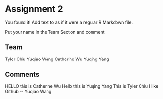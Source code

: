 # Assignment 2

You found it!  Add text to as if it were a regular R Markdown file.

Put your name in the Team Section and comment


## Team
Tyler Chiu
Yuqiao Wang
Catherine Wu
Yuqing Yang

## Comments
HELLO this is Catherine Wu
Hello this is Yuqing Yang
This is Tyler Chiu
I like Github -- Yuqiao Wang
